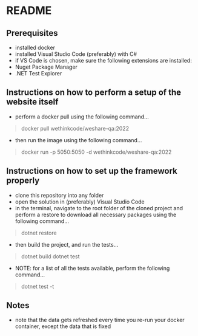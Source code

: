 # README
## Prerequisites
- installed docker
- installed Visual Studio Code (preferably) with C#
 - if VS Code is chosen, make sure the following extensions are installed:
  - Nuget Package Manager
  - .NET Test Explorer

## Instructions on how to perform a setup of the website itself
- perform a docker pull using the following command...
> docker pull wethinkcode/weshare-qa:2022
- then run the image using the following command...
> docker run -p 5050:5050 -d wethinkcode/weshare-qa:2022

## Instructions on how to set up the framework properly
- clone this repository into any folder
- open the solution in (preferably) Visual Studio Code
- in the terminal, navigate to the root folder of the cloned project and perform a restore to download all necessary packages using the following command...
> dotnet restore
- then build the project, and run the tests...
> dotnet build
> dotnet test
- NOTE: for a list of all the tests available, perform the following command...
> dotnet test -t

## Notes
- note that the data gets refreshed every time you re-run your docker container, except the data that is fixed

